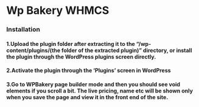 # Wp Bakery WHMCS

### Installation
#### 1.Upload the plugin folder after extracting it to the “/wp-content/plugins/(the folder of the extracted plugin)” directory, or install the plugin through the WordPress plugins screen directly.
#### 2.Activate the plugin through the ‘Plugins’ screen in WordPress
#### 3.Go to WPBakery page builder mode and then you should see void elements if you scroll a bit. The live pricing, name etc will be shown only when you save the page and view it in the front end of the site.
